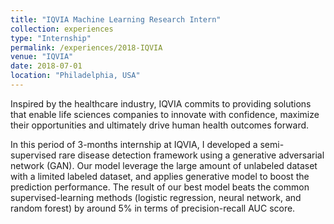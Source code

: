 ```yaml
---
title: "IQVIA Machine Learning Research Intern"
collection: experiences
type: "Internship"
permalink: /experiences/2018-IQVIA
venue: "IQVIA"
date: 2018-07-01
location: "Philadelphia, USA"
---
```

Inspired by the healthcare industry, IQVIA commits to providing 
solutions that enable life sciences companies to innovate with confidence, 
maximize their opportunities and ultimately drive human health outcomes forward.

In this period of 3-months internship at IQVIA, I developed a semi-supervised 
rare disease detection framework using a generative adversarial network (GAN). 
Our model leverage the large amount of unlabeled dataset with a limited labeled 
dataset, and applies generative model to boost the prediction performance. 
The result of our best model beats the common supervised-learning methods 
(logistic regression, neural network, and random forest) by around 5% in terms 
of precision-recall AUC score.